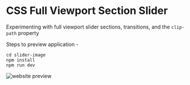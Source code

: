 # CSS Full Viewport Section Slider

Experimenting with full viewport slider sections, transitions, and the `clip-path` property

Steps to preview application - 
```
cd slider-image
npm install
npm run dev

```
 ![website preview](src/assets/slider-sections.gif)